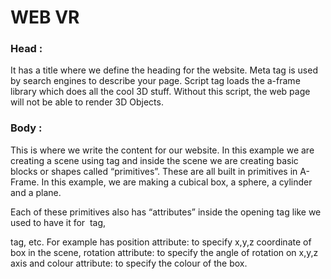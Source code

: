 # WEB VR

### Head : 

It has a title where we define the heading for the website. Meta tag is used by search engines to describe your page. Script tag loads the a-frame library which does all the cool 3D stuff. Without this script, the web page will not be able to render 3D Objects.

### Body : 

This is where we write the content for our website. In this example we are creating a scene using <a-scene> tag and inside the scene we are creating basic blocks or shapes called “primitives”. These are all built in primitives in A-Frame. In this example, we are making a cubical box, a sphere, a cylinder and a plane.

Each of these primitives also has “attributes” inside the opening tag like we used to have it for <image> tag, <div> tag, etc. For example <a-box> has position attribute: to specify x,y,z coordinate of box in the scene, rotation attribute: to specify the angle of rotation on x,y,z axis and colour attribute: to specify the colour of the box.